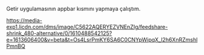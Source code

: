 Getir uygulamasının appbar kısmını yapmaya çalıştım.

<img>https://media-exp1.licdn.com/dms/image/C5622AQERYEZVNEnZIg/feedshare-shrink_480-alternative/0/1610488542125?e=1613606400&v=beta&t=Os4LsrPmKY6SA6C0CNYpWipqX_l2h6XnRZmshlPmnBQ</img>
